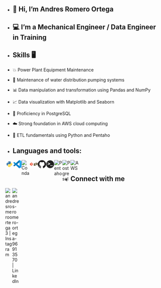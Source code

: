 - ## 👋 Hi, I’m Andres Romero Ortega
  
- ## 💻 I’m a Mechanical Engineer / Data Engineer in Training

- ## Skills 🖥️
  
- 💥 Power Plant Equipment Maintenance
- 🚰 Maintenance of water distribution pumping systems
- 📊 Data manipulation and transformation using Pandas and NumPy
- 📈 Data visualization with Matplotlib and Seaborn
- 🐘 Proficiency in PostgreSQL
- ☁️ Strong foundation in AWS cloud computing
- 🐍 ETL fundamentals using Python and Pentaho

- ## Languages and tools:
<img align="left" alt="Python" width="26px" src="https://raw.githubusercontent.com/github/explore/80688e429a7d4ef2fca1e82350fe8e3517d3494d/topics/python/python.png" />
<img align="left" alt="Visual Studio Code" width="26px" src="https://raw.githubusercontent.com/github/explore/80688e429a7d4ef2fca1e82350fe8e3517d3494d/topics/visual-studio-code/visual-studio-code.png" />
<img align="left" alt="Conda" width="26px" src="https://avatars2.githubusercontent.com/u/6392739?s=200&v=4" />
<img align="left" alt="Git" width="26px" src="https://raw.githubusercontent.com/github/explore/80688e429a7d4ef2fca1e82350fe8e3517d3494d/topics/git/git.png" />
<img align="left" alt="Github" width="26px" src="https://raw.githubusercontent.com/github/explore/78df643247d429f6cc873026c0622819ad797942/topics/github/github.png" />
<img align="left" alt="Terminal" width="26px" src="https://raw.githubusercontent.com/github/explore/78df643247d429f6cc873026c0622819ad797942/topics/terminal/terminal.png" />
<img align="left" alt="Pentaho" width="26px" src="https://github.com/andresromero522/andresromero522/assets/128875661/dbc311d9-1cc4-4827-a190-24fbc31aec64" />
<img align="left" alt="Postgresql" width="26px" src= "https://github.com/andresromero522/andresromero522/assets/128875661/c55183a0-c89e-440f-bd00-1206f1984fe8" />
<img align="left" alt="AWS" width="26px" src= "https://github.com/andresromero522/andresromero522/assets/128875661/db93a87a-441b-4d47-9e34-daaccd271f02" />

<br>

- ## Connect with me
[<img align="left" alt="andresromeroortega3 | Instagram" width="22px" src="https://cdn.jsdelivr.net/npm/simple-icons@v3/icons/instagram.svg" />][instagram]
[<img align="left" alt="andres-romero-ortega-96913570 | LinkedIn" width="22px" src="https://cdn.jsdelivr.net/npm/simple-icons@v3/icons/linkedin.svg" />][linkedin]

<br>

<!-- Abbreviationss -->
[instagram]: https://www.instagram.com/andresromeroortega3/
[linkedin]: https://www.linkedin.com/in/andres-romero-ortega-96913570/
<!---
andresromero522/andresromero522 is a ✨ special ✨ repository because its `README.md` (this file) appears on your GitHub profile.
You can click the Preview link to take a look at your changes.
--->
